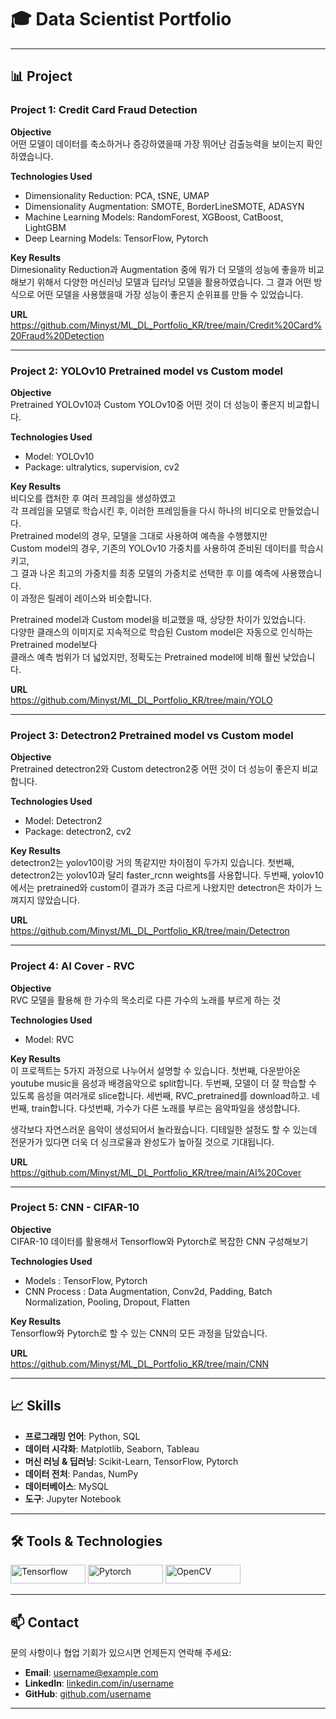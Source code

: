 # 🎓 Data Scientist Portfolio

---

## 📊 Project

### Project 1: Credit Card Fraud Detection

**Objective** <br/>
어떤 모델이 데이터를 축소하거나 증강하였을때 가장 뛰어난 검출능력을 보이는지 확인하였습니다.

**Technologies Used** <br/>
- Dimensionality Reduction: PCA, tSNE, UMAP
- Dimensionality Augmentation: SMOTE, BorderLineSMOTE, ADASYN
- Machine Learning Models: RandomForest, XGBoost, CatBoost, LightGBM
- Deep Learning Models: TensorFlow, Pytorch 

**Key Results** <br/>
Dimesionality Reduction과 Augmentation 중에 뭐가 더 모델의 성능에 좋을까 비교해보기 위해서 
다양한 머신러닝 모델과 딥러닝 모델을 활용하였습니다. 
그 결과 어떤 방식으로 어떤 모델을 사용했을때 가장 성능이 좋은지 순위표를 만들 수 있었습니다.

**URL** <br/>
https://github.com/Minyst/ML_DL_Portfolio_KR/tree/main/Credit%20Card%20Fraud%20Detection

---

### Project 2: YOLOv10 Pretrained model vs Custom model

**Objective** <br/>
Pretrained YOLOv10과 Custom YOLOv10중 어떤 것이 더 성능이 좋은지 비교합니다.

**Technologies Used** <br/>

- Model: YOLOv10
- Package: ultralytics, supervision, cv2

**Key Results** <br/>
비디오를 캡처한 후 여러 프레임을 생성하였고 <br/>
각 프레임을 모델로 학습시킨 후, 이러한 프레임들을 다시 하나의 비디오로 만들었습니다. <br/>
Pretrained model의 경우, 모델을 그대로 사용하여 예측을 수행했지만 <br/>
Custom model의 경우, 기존의 YOLOv10 가중치를 사용하여 준비된 데이터를 학습시키고, <br/>
그 결과 나온 최고의 가중치를 최종 모델의 가중치로 선택한 후 이를 예측에 사용했습니다. <br/>
이 과정은 릴레이 레이스와 비슷합니다.

Pretrained model과 Custom model을 비교했을 때, 상당한 차이가 있었습니다. <br/>
다양한 클래스의 이미지로 지속적으로 학습된 Custom model은 자동으로 인식하는 Pretrained model보다 <br/>
클래스 예측 범위가 더 넓었지만, 정확도는 Pretrained model에 비해 훨씬 낮았습니다.

**URL** <br/>
https://github.com/Minyst/ML_DL_Portfolio_KR/tree/main/YOLO

---

### Project 3: Detectron2 Pretrained model vs Custom model

**Objective** <br/>
Pretrained detectron2와 Custom detectron2중 어떤 것이 더 성능이 좋은지 비교합니다.

**Technologies Used** <br/>
- Model: Detectron2
- Package: detectron2, cv2

**Key Results** <br/>
detectron2는 yolov10이랑 거의 똑같지만 차이점이 두가지 있습니다.
첫번째, detectron2는 yolov10과 달리 faster_rcnn weights를 사용합니다.
두번째, yolov10에서는 pretrained와 custom이 결과가 조금 다르게 나왔지만 
detectron은 차이가 느껴지지 않았습니다.

**URL** <br/>
https://github.com/Minyst/ML_DL_Portfolio_KR/tree/main/Detectron

---

### Project 4: AI Cover - RVC

**Objective** <br/>
RVC 모델을 활용해 한 가수의 목소리로 다른 가수의 노래를 부르게 하는 것 

**Technologies Used** <br/>
- Model: RVC

**Key Results** <br/>
이 프로젝트는 5가지 과정으로 나누어서 설명할 수 있습니다.
첫번째, 다운받아온 youtube music을 음성과 배경음악으로 split합니다.
두번째, 모델이 더 잘 학습할 수 있도록 음성을 여러개로 slice합니다.
세번째, RVC_pretrained를  download하고.
네번째, train합니다.
다섯번째, 가수가 다른 노래를 부르는 음악파일을 생성합니다.

생각보다 자연스러운 음악이 생성되어서 놀라웠습니다.
디테일한 설정도 할 수 있는데 전문가가 있다면 더욱 더 싱크로율과 완성도가 높아질 것으로 기대됩니다.

**URL** <br/>
https://github.com/Minyst/ML_DL_Portfolio_KR/tree/main/AI%20Cover

---

### Project 5: CNN - CIFAR-10

**Objective** <br/>
CIFAR-10 데이터를 활용해서 
Tensorflow와 Pytorch로 복잡한 CNN 구성해보기

**Technologies Used** <br/>
- Models : TensorFlow, Pytorch
- CNN Process : Data Augmentation, Conv2d, Padding, Batch Normalization, Pooling, Dropout, Flatten 

**Key Results** <br/>
Tensorflow와 Pytorch로 할 수 있는 CNN의 모든 과정을 담았습니다.

**URL** <br/>
https://github.com/Minyst/ML_DL_Portfolio_KR/tree/main/CNN

---

## 📈 Skills

- **프로그래밍 언어**: Python, SQL
- **데이터 시각화**: Matplotlib, Seaborn, Tableau
- **머신 러닝 & 딥러닝**: Scikit-Learn, TensorFlow, Pytorch
- **데이터 전처**: Pandas, NumPy
- **데이터베이스**: MySQL
- **도구**: Jupyter Notebook

---

## 🛠️ Tools & Technologies

<p>
  <img src="https://img.shields.io/badge/Tensorflow-FF6F00.svg?style=for-the-badge&logo=Tensorflow&logoColor=white" alt="Tensorflow" width="120" height="30"/>
  <img src="https://img.shields.io/badge/Pytorch-EE4C2C.svg?style=for-the-badge&logo=pytorch&logoColor=white" alt="Pytorch" width="120" height="30"/>
  <img src="https://img.shields.io/badge/OpenCV-5C3EE8.svg?style=for-the-badge&logo=OpenCV&logoColor=white" alt="OpenCV" width="120" height="30"/>
</p>

---

## 📫 Contact

문의 사항이나 협업 기회가 있으시면 언제든지 연락해 주세요:

- **Email**: [username@example.com](mailto:username@example.com)
- **LinkedIn**: [linkedin.com/in/username](https://www.linkedin.com/in/username)
- **GitHub**: [github.com/username](https://github.com/username)

---


